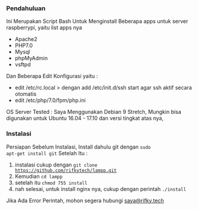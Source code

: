 ### Pendahuluan
Ini Merupakan Script Bash Untuk Menginstall Beberapa apps untuk server raspberrypi, yaitu list apps nya
* Apache2
* PHP7.0
* Mysql
* phpMyAdmin
* vsftpd

Dan Beberapa Edit Konfigurasi yaitu :
* edit /etc/rc.local > dengan add /etc/init.d/ssh start agar ssh aktif secara otomatis
* edit /etc/php/7.0/fpm/php.ini

OS Server Tested : Saya Menggunakan Debian 9 Stretch, Mungkin bisa digunakan untuk Ubuntu 16.04 - 17.10
dan versi tingkat atas nya,

### Instalasi 
Persiapan Sebelum Instalasi, Install dahulu git dengan <code>sudo apt-get install git</code>
Setelah Itu  :

1. instalasi cukup dengan <code>git clone https://github.com/rifkytech/lampp.git</code>
2. Kemudian <code>cd lampp</code>
3. setelah itu <code>chmod 755 install</code>
4. nah selesai, untuk install nginx nya, cukup dengan perintah <code>./install</code>


Jika Ada Error Perintah, mohon segera hubungi saya@rifky.tech
